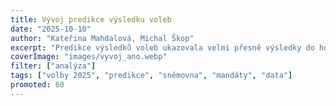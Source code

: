 ```yaml
---
title: Vývoj predikce výsledku voleb
date: "2025-10-10"
author: "Kateřina Mahdalová, Michal Škop"
excerpt: "Predikce výsledků voleb ukazovala velmi přesně výsledky do hodiny po konci voleb."
coverImage: "images/vyvoj_ano.webp"
filter: ["analýza"]
tags: ["volby 2025", "predikce", "sněmovna", "mandáty", "data"]
promoted: 60
---
```

